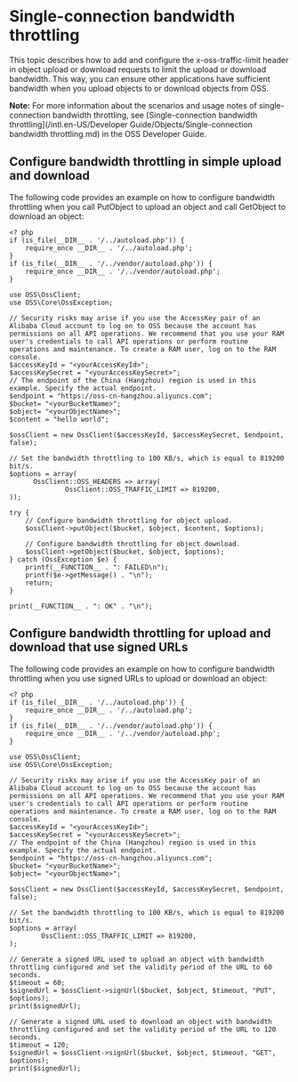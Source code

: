 # Single-connection bandwidth throttling

This topic describes how to add and configure the x-oss-traffic-limit header in object upload or download requests to limit the upload or download bandwidth. This way, you can ensure other applications have sufficient bandwidth when you upload objects to or download objects from OSS.

**Note:** For more information about the scenarios and usage notes of single-connection bandwidth throttling, see [Single-connection bandwidth throttling](/intl.en-US/Developer Guide/Objects/Single-connection bandwidth throttling.md) in the OSS Developer Guide.

## Configure bandwidth throttling in simple upload and download

The following code provides an example on how to configure bandwidth throttling when you call PutObject to upload an object and call GetObject to download an object:

```
<? php
if (is_file(__DIR__ . '/../autoload.php')) {
    require_once __DIR__ . '/../autoload.php';
}
if (is_file(__DIR__ . '/../vendor/autoload.php')) {
    require_once __DIR__ . '/../vendor/autoload.php';
}

use OSS\OssClient;
use OSS\Core\OssException;

// Security risks may arise if you use the AccessKey pair of an Alibaba Cloud account to log on to OSS because the account has permissions on all API operations. We recommend that you use your RAM user's credentials to call API operations or perform routine operations and maintenance. To create a RAM user, log on to the RAM console.
$accessKeyId = "<yourAccessKeyId>";
$accessKeySecret = "<yourAccessKeySecret>";
// The endpoint of the China (Hangzhou) region is used in this example. Specify the actual endpoint.
$endpoint = "https://oss-cn-hangzhou.aliyuncs.com";
$bucket= "<yourBucketName>";
$object= "<yourObjectName>";
$content = "hello world";

$ossClient = new OssClient($accessKeyId, $accessKeySecret, $endpoint, false);

// Set the bandwidth throttling to 100 KB/s, which is equal to 819200 bit/s.
$options = array(
      OssClient::OSS_HEADERS => array(
              OssClient::OSS_TRAFFIC_LIMIT => 819200,
));

try {
    // Configure bandwidth throttling for object upload.
    $ossClient->putObject($bucket, $object, $content, $options);

    // Configure bandwidth throttling for object download.
    $ossClient->getObject($bucket, $object, $options);
} catch (OssException $e) {
    printf(__FUNCTION__ . ": FAILED\n");
    printf($e->getMessage() . "\n");
    return;
}

print(__FUNCTION__ . ": OK" . "\n");
```

## Configure bandwidth throttling for upload and download that use signed URLs

The following code provides an example on how to configure bandwidth throttling when you use signed URLs to upload or download an object:

```
<? php
if (is_file(__DIR__ . '/../autoload.php')) {
    require_once __DIR__ . '/../autoload.php';
}
if (is_file(__DIR__ . '/../vendor/autoload.php')) {
    require_once __DIR__ . '/../vendor/autoload.php';
}

use OSS\OssClient;
use OSS\Core\OssException;

// Security risks may arise if you use the AccessKey pair of an Alibaba Cloud account to log on to OSS because the account has permissions on all API operations. We recommend that you use your RAM user's credentials to call API operations or perform routine operations and maintenance. To create a RAM user, log on to the RAM console.
$accessKeyId = "<yourAccessKeyId>";
$accessKeySecret = "<yourAccessKeySecret>";
// The endpoint of the China (Hangzhou) region is used in this example. Specify the actual endpoint.
$endpoint = "https://oss-cn-hangzhou.aliyuncs.com";
$bucket= "<yourBucketName>";
$object= "<yourObjectName>";

$ossClient = new OssClient($accessKeyId, $accessKeySecret, $endpoint, false);

// Set the bandwidth throttling to 100 KB/s, which is equal to 819200 bit/s.
$options = array(
        OssClient::OSS_TRAFFIC_LIMIT => 819200,
);

// Generate a signed URL used to upload an object with bandwidth throttling configured and set the validity period of the URL to 60 seconds.
$timeout = 60;
$signedUrl = $ossClient->signUrl($bucket, $object, $timeout, "PUT", $options);
print($signedUrl);

// Generate a signed URL used to download an object with bandwidth throttling configured and set the validity period of the URL to 120 seconds.
$timeout = 120;
$signedUrl = $ossClient->signUrl($bucket, $object, $timeout, "GET", $options);
print($signedUrl);
```

